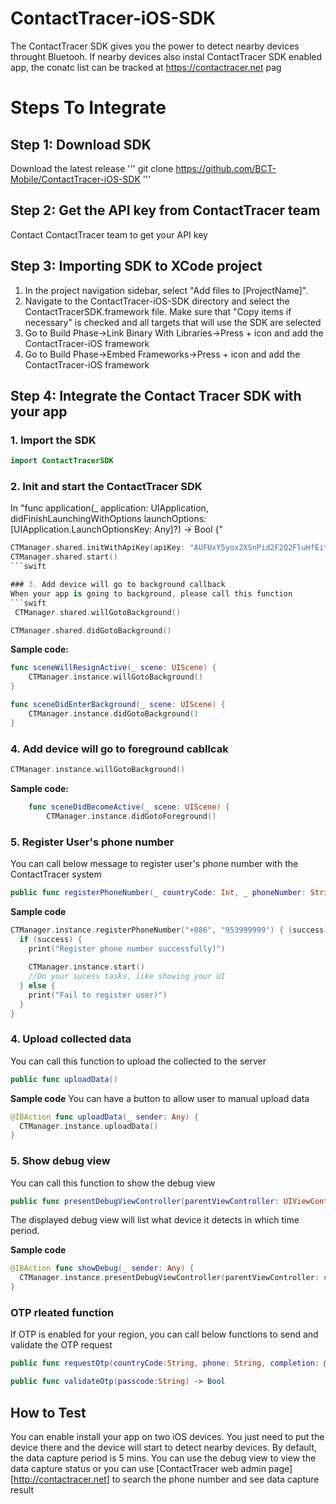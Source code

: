 # ContactTracer-iOS-SDK
The ContactTracer SDK gives you the power to detect nearby devices throught Bluetooh. If nearby devices also instal ContactTracer SDK enabled app, the conatc list can be tracked at https://contactracer.net pag

# Steps To Integrate

## Step 1: Download SDK
Download the latest release 
'''
git clone https://github.com/BCT-Mobile/ContactTracer-iOS-SDK
'''

## Step 2: Get the API key from ContactTracer team
Contact ContactTracer team to get your API key

## Step 3: Importing SDK to XCode project

1. In the project navigation sidebar, select "Add files to [ProjectName]".
2. Navigate to the ContactTracer-iOS-SDK directory and select the ContactTracerSDK.framework file.
Make sure that "Copy items if necessary" is checked and all targets that will use the SDK are selected
3. Go to Build Phase->Link Binary With Libraries->Press + icon and add the ContactTracer-iOS framework
4. Go to Build Phase->Embed Frameworks->Press + icon and add the ContactTracer-iOS framework

## Step 4: Integrate the Contact Tracer SDK with your app

### 1. Import the SDK

```swift
import ContactTracerSDK 
```

### 2. Init and start the ContactTracer SDK
In "func application(_ application: UIApplication, didFinishLaunchingWithOptions launchOptions: [UIApplication.LaunchOptionsKey: Any]?) -> Bool {"

```swift
CTManager.shared.initWithApiKey(apiKey: "AUFUxY5yox2XSnPid2F2Q2FluHfEitGxay6W8YwX")
CTManager.shared.start()
```swift

### 3. Add device will go to background callback
When your app is going to background, please call this function
```swift
 CTManager.shared.willGotoBackground()
```

```swift
CTManager.shared.didGotoBackground()
```

**Sample code:**
```swift
func sceneWillResignActive(_ scene: UIScene) {
    CTManager.instance.willGotoBackground()
}

func sceneDidEnterBackground(_ scene: UIScene) {
    CTManager.instance.didGotoBackground()
}
```

### 4. Add device will go to foreground cabllcak
```swift
CTManager.instance.willGotoBackground()
```
**Sample code:**
```swift
    func sceneDidBecomeActive(_ scene: UIScene) {
        CTManager.instance.didGotoForeground()
```

### 5. Register User's phone number
You can call below message to register user's phone number with the ContactTracer system
```swift
public func registerPhoneNumber(_ countryCode: Int, _ phoneNumber: String, completionHandler: @escaping(_ success:Bool) -> Void)
```

**Sample code**
```swift
CTManager.instance.registerPhoneNumber("+886", "953999999") { (success) in
  if (success) {
    print("Register phone number successfully)")
    
    CTManager.instance.start()
    //Do your sucess tasks, like showing your UI
  } else {
    print("Fail to register user)")
  }
}
```

### 4. Upload collected data
You can call this function to upload the collected to the server
```swift
public func uploadData()
```

**Sample code**
You can have a button to allow user to manual upload data
```swift
@IBAction func uploadData(_ sender: Any) {
  CTManager.instance.uploadData()
}
```

### 5. Show debug view
You can call this function to show the debug view
```swift
public func presentDebugViewController(parentViewController: UIViewController)
```
The displayed debug view will list what device it detects in which time period.

**Sample code**
```swift
@IBAction func showDebug(_ sender: Any) {
  CTManager.instance.presentDebugViewController(parentViewController: self)
}
```

### OTP rleated function

If OTP is enabled for your region, you can call below functions to send and validate the OTP request
```swift
public func requestOtp(countryCode:String, phone: String, completion: @escaping(_ success:Bool) -> Void)
```

```swift
public func validateOtp(passcode:String) -> Bool
```


## How to Test
You can enable install your app on two iOS devices. You just need to put the device there and the device will start to detect nearby devices. By default, the data capture period is 5 mins. You can use the debug view to view the data capture status or you can use [ContactTracer web admin page][http://contactracer.net] to search the phone number and see data capture result







